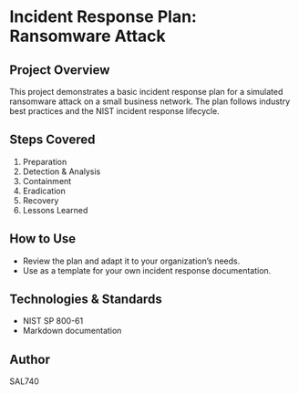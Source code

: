 # Incident Response Plan: Ransomware Attack

## Project Overview
This project demonstrates a basic incident response plan for a simulated ransomware attack on a small business network. The plan follows industry best practices and the NIST incident response lifecycle.

## Steps Covered
1. Preparation
2. Detection & Analysis
3. Containment
4. Eradication
5. Recovery
6. Lessons Learned

## How to Use
- Review the plan and adapt it to your organization’s needs.
- Use as a template for your own incident response documentation.

## Technologies & Standards
- NIST SP 800-61
- Markdown documentation

## Author

SAL740
